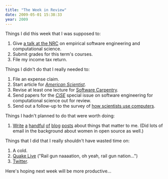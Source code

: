 ```yaml
---
title: "The Week in Review"
date: 2009-05-01 15:38:33
year: 2009
---
```

Things I did this week that I was supposed to:
<ol>
	<li>Give <a href="http://pyre.third-bit.com/blog/archives/2416.html">a talk at the NRC</a> on empirical software engineering and computational science.</li>
	<li>Submit grades for this term's courses.</li>
	<li>File my income tax return.</li>
</ol>
Things I didn't do that I really needed to:
<ol>
	<li>File an expense claim.</li>
	<li>Start article for <a href="http://www.amsci.org"><em>American Scientist</em></a>.</li>
	<li>Revise at least one lecture for <a href="http://www.software-carpentry.org">Software Carpentry</a>.</li>
	<li>Send papers for the <a href="http://cise.aip.org/"><em>CiSE</em></a> special issue on software engineering for computational science out for review.</li>
	<li>Send out a follow-up to the survey of <a href="http://pyre.third-bit.com/blog/archives/1764.html">how scientists use computers</a>.</li>
</ol>
Things I hadn't planned to do that were worth doing:
<ol>
	<li><a href="http://softwarecarpentry.wordpress.com/2009/04/27/firming-up-course-goals/">Write</a> <a href="http://blog.basieproject.org/?p=726">a</a> <a href="http://blog.basieproject.org/?p=744">handful</a> <a href="http://pyre.third-bit.com/blog/archives/2421.html">of</a> <a href="http://pyre.third-bit.com/blog/archives/2423.html">blog</a> <a href="http://pyre.third-bit.com/blog/archives/2442.html">posts</a> about things that matter to me.  (Did lots of email in the background about women in open source as well.)</li>
</ol>
Things that I did that I really shouldn't have wasted time on:
<ol>
	<li>A cold.</li>
	<li><a href="http://www.quakelive.com">Quake Live</a> ("Rail gun naaaation, oh yeah, rail gun nation...")</li>
	<li><a href="http://www.twitter.com">Twitter</a>.</li>
</ol>
Here's hoping next week will be more productive...
